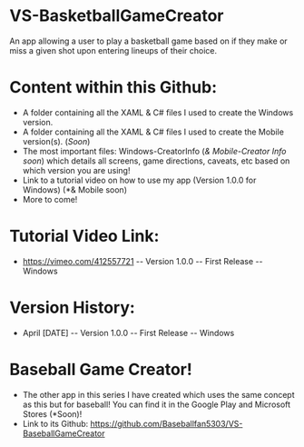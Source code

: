 # VS-BasketballGameCreator
An app allowing a user to play a basketball game based on if they make or miss a given shot upon entering lineups of their choice.

# Content within this Github:
- A folder containing all the XAML & C# files I used to create the Windows version.
- A folder containing all the XAML & C# files I used to create the Mobile version(s). (*Soon*)
- The most important files: Windows-CreatorInfo (*& Mobile-Creator Info soon*) which details all screens, game directions, caveats, etc based on which version you are using!
- Link to a tutorial video on how to use my app (Version 1.0.0 for Windows) (*& Mobile soon)
- More to come!

# Tutorial Video Link:
- https://vimeo.com/412557721 -- Version 1.0.0 -- First Release -- Windows


# Version History:
- April [DATE] -- Version 1.0.0 -- First Release -- Windows

# Baseball Game Creator!
- The other app in this series I have created which uses the same concept as this but for baseball! You can find it in the Google Play and Microsoft Stores (*Soon)!
- Link to its Github: https://github.com/Baseballfan5303/VS-BaseballGameCreator
